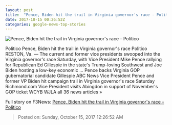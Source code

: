 ```yaml
---
layout: post
title:  "Pence, Biden hit the trail in Virginia governor's race - Politico"
date: 2017-10-15 00:26:52Z
categories: google-news-top-stories
---
```


![Pence, Biden hit the trail in Virginia governor's race - Politico](http://static.politico.com/70/9a/0fbfe8a1424c9b2c668cb7b9f96f/20171003-mike-pence-ap-1160.jpg)

Politico Pence, Biden hit the trail in Virginia governor's race Politico RESTON, Va. — The current and former vice presidents swooped into the Virginia governor's race Saturday, with Vice President Mike Pence rallying for Republican Ed Gillespie in the state's Trump-loving Southwest and Joe Biden hosting a low-key economic ... Pence backs Virginia GOP gubernatorial candidate Gillespie ABC News Vice President Pence and former VP Biden hit campaign trail in Virginia governor's race Saturday Richmond.com Vice President visits Abingdon in support of November's GOP ticket WCYB WJLA all 36 news articles »


Full story on F3News: [Pence, Biden hit the trail in Virginia governor's race - Politico](http://www.f3nws.com/n/ujrPqB)

> Posted on: Sunday, October 15, 2017 12:26:52 AM
